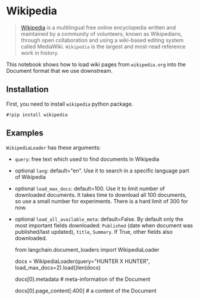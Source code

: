 Wikipedia
=========

> [Wikipedia](https://wikipedia.org/) is a multilingual free online encyclopedia written and maintained by a community of volunteers, known as Wikipedians, through open collaboration and using a wiki-based editing system called MediaWiki. `Wikipedia` is the largest and most-read reference work in history.

This notebook shows how to load wiki pages from `wikipedia.org` into the Document format that we use downstream.

Installation[](#installation "Direct link to Installation")
------------------------------------------------------------

First, you need to install `wikipedia` python package.

    #!pip install wikipedia

Examples[](#examples "Direct link to Examples")
------------------------------------------------

`WikipediaLoader` has these arguments:

*   `query`: free text which used to find documents in Wikipedia
*   optional `lang`: default="en". Use it to search in a specific language part of Wikipedia
*   optional `load_max_docs`: default=100. Use it to limit number of downloaded documents. It takes time to download all 100 documents, so use a small number for experiments. There is a hard limit of 300 for now.
*   optional `load_all_available_meta`: default=False. By default only the most important fields downloaded: `Published` (date when document was published/last updated), `title`, `Summary`. If True, other fields also downloaded.

    from langchain.document_loaders import WikipediaLoader

    docs = WikipediaLoader(query="HUNTER X HUNTER", load_max_docs=2).load()len(docs)

    docs[0].metadata  # meta-information of the Document

    docs[0].page_content[:400]  # a content of the Document